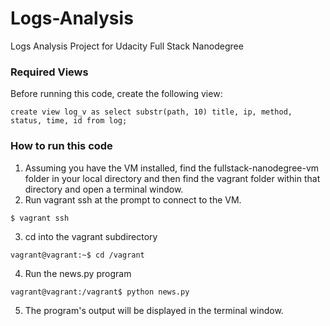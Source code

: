 # Logs-Analysis
Logs Analysis Project for Udacity Full Stack Nanodegree

###  Required Views
Before running this code, create the following view:
```
create view log_v as select substr(path, 10) title, ip, method, status, time, id from log;
```
### How to run this code
1. Assuming you have the VM installed, find the fullstack-nanodegree-vm folder in your local directory and then find the vagrant folder within that directory and open a terminal window.
2. Run vagrant ssh at the prompt to connect to the VM.
```
$ vagrant ssh
```
3. cd into the vagrant subdirectory
```
vagrant@vagrant:~$ cd /vagrant
```
4. Run the news.py program
```
vagrant@vagrant:/vagrant$ python news.py
```
5. The program's output will be displayed in the terminal window.


